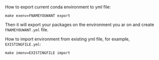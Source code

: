 How to export current conda environment to yml file:

`make exenv=FNAMEYOUWANT export`

Then it will export your packages on the environment you ar on and create `FNAMEYOUWANT.yml` file.

How to import environment from existing yml file, for example, `EXISTINGFILE.yml`:

`make imenv=EXISTINGFILE import`


